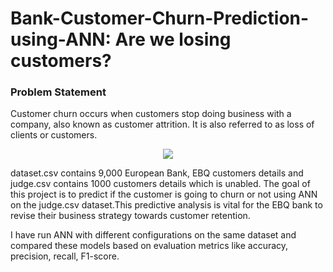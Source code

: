 # Bank-Customer-Churn-Prediction-using-ANN: Are we losing customers?

### Problem Statement
Customer churn occurs when customers stop doing business with a company, also known as customer attrition. It is also referred to as loss of clients or customers.
<p align="center">
  <img src="Images/customer_churn.jpeg">
</p>

dataset.csv contains 9,000 European Bank, EBQ customers details and judge.csv contains 1000 customers details which is unabled. The goal of this project is to predict if the customer is going to churn or not using ANN on the judge.csv dataset.This predictive analysis is vital for the EBQ bank to revise their business strategy towards customer retention. 

I have run ANN with different configurations on the same dataset and compared these models based on evaluation metrics like accuracy, precision, recall, F1-score.

